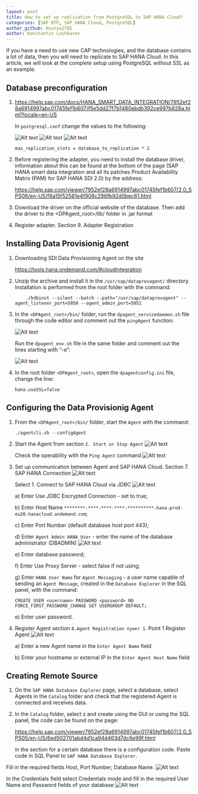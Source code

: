```yaml
---
layout: post
title: How to set up replication from PostgreSQL to SAP HANA Cloud? 
categories: [SAP BTP, SAP HANA Cloud, PostgreSQL]
author_github: Kostya2702
author: Konstantin Loshkarev
---
```


If you have a need to use new CAP technologies, and the database contains a lot of data, then you will need to replicate to SAP HANA Cloud. In this article, we will look at the complete setup using PostgreSQL without SSL as an example.

## Database preconfiguration

1) https://help.sap.com/docs/HANA_SMART_DATA_INTEGRATION/7952ef28a6914997abc01745fef1b607/f5e5dd27f7b1480ebdb392ce997b828a.html?locale=en-US

    In `postgresql.conf` change the values ​​to the following:

    ![Alt text](../article_images/database_preconfiguration1.png)
    ![Alt text](../article_images/database_preconfiguration2.png)
    ![Alt text](../article_images/database_preconfiguration3.png)

    `max_replication_slots = database_to_replication * 2`

2) Before registering the adapter, you need to install the database driver, information about this can be found at the bottom of the page (SAP HANA smart data integration and all its patches Product Availability Matrix (PAM) for SAP HANA SDI 2.0) by the address: 

    https://help.sap.com/viewer/7952ef28a6914997abc01745fef1b607/2.0_SPS06/en-US/f8a15f52581e4f908c296fb92d0bec61.html

3) Download the driver on the official website of the database. Then add the driver to the <DPAgent_root>/lib/ folder in .jar format

4) Register adapter. Section 9. Adapter Registration

## Installing Data Provisionig Agent

1) Downloading SDI Data Provisioning Agent on the site 

    https://tools.hana.ondemand.com/#cloudintegration

2) Unzip the archive and install it in the `/usr/sap/dataprovagent/` directory. Installation is performed from the root folder with the command:
    ```
        ./hdbinst --silent --batch --path="/usr/sap/dataprovagent" --agent_listener_port=5050 --agent_admin_port=5051
    ```

3) In the `<DPAgent_root>/bin/` folder, run the `dpagent_servicedaemon.sh` file through the code editor and comment out the `pingAgent` function:

    ![Alt text](../article_images/data_provisioning_agent1.png)

    Run the `dpagent_env.sh` file in the same folder and comment out the lines starting with “-e”:

    ![Alt text](../article_images/data_provisioning_agent2.png)

4) In the root folder `<DPAgent_root>`, open the `dpagentconfig.ini` file, change the line:
    ```
    hana.useSSL=false
    ```
## Configuring the Data Provisionig Agent
1) From the `<DPAgent_root>/bin/` folder, start the `Agent` with the command:
    ```
    ./agentcli.sh --configAgent
    ```
2) Start the Agent from section `2. Start or Stop Agent` 
    ![Alt text](../article_images/data_provisioning_agent3.png)

    Check the operability with the `Ping Agent` command
    ![Alt text](../article_images/data_provisioning_agent4.png)

3) Set up communication between Agent and SAP HANA Cloud.
   Section 7. SAP HANA Connection
   ![Alt text](../article_images/data_provisioning_agent3.png)

   Select 1. Connect to SAP HANA Cloud via JDBC
   ![Alt text](../article_images/data_provisioning_agent5.png)

    a) Enter Use JDBC Encrypted Connection - set to true;

    b) Enter Host Name `********-****-****-****-**********.hana.prod-eu20.hanacloud.ondemand.com`;

    c) Enter Port Number (default database host port 443);

    d) Enter `Agent Admin HANA User` - enter the name of the database administrator (DBADMIN)
    ![Alt text](../article_images/data_provisioning_agent6.png)

    e) Enter database password;

    f) Enter Use Proxy Server - select false if not using;

    g) Enter `HANA User Name` for `Agent Messaging` - a user name capable of sending an `Agent Message`, created in the `Database Explorer` in the SQL panel, with the command:

    ```
    CREATE USER <username> PASSWORD <password> NO FORCE_FIRST_PASSWORD_CHANGE SET USERGROUP DEFAULT;
    ```

    e) Enter user password.

4) Register Agent section `8.Agent Registration пункт 1`. Point 1 Register Agent
    ![Alt text](../article_images/data_provisioning_agent7.png)

    a) Enter a new Agent name in the `Enter Agent Name` field

    b) Enter your hostname or external IP in the `Enter Agent Host Name` field

## Creating Remote Source

1) On the `SAP HANA Database Explorer` page, select a database, select Agents in the `Catalog` folder and check that the registered Agent is connected and receives data.

2) In the `Catalog` folder, select z and create using the GUI or using the SQL panel, the code can be found on the page:

    https://help.sap.com/viewer/7952ef28a6914997abc01745fef1b607/2.0_SPS05/en-US/6ed502701abd4d1ca94d463d7dc6e99f.html 

    in the section for a certain database there is a configuration code. Paste code in SQL Panel to `SAP HANA Database Explorer`.

Fill in the required fields Host, Port Number, Database Name. 
![Alt text](../article_images/remote_source1.png)

In the Credentials field select Credentials mode and fill in the required User Name and Password fields of your database
![Alt text](../article_images/remote_source2.png)
